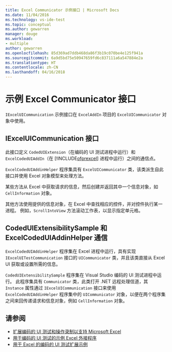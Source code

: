 ```yaml
---
title: Excel Communicator 示例接口 | Microsoft Docs
ms.date: 11/04/2016
ms.technology: vs-ide-test
ms.topic: conceptual
ms.author: gewarren
manager: douge
ms.workload:
- multiple
author: gewarren
ms.openlocfilehash: 85d369ad7ddb468da86f3b19c070be4e125f941a
ms.sourcegitcommit: 6a9d5bd75e50947659fd6c837111a6a547884e2a
ms.translationtype: HT
ms.contentlocale: zh-CN
ms.lasthandoff: 04/16/2018
---
```

# <a name="sample-excel-communicator-interface"></a>示例 Excel Communicator 接口
`IExcelUICommunication` 示例接口在 `ExcelAddIn` 项目的 `ExcelUICommunicator` 对象中使用。

## <a name="iexceluicommunication-interface"></a>IExcelUICommunication 接口
 此接口定义 `CodedUIExtension`（在编码的 UI 测试进程中运行）和 `ExcelCodedUIAddIn`（在 [!INCLUDE[ofprexcel](../test/includes/ofprexcel_md.md)] 进程中运行）之间的通信点。

 `ExcelCodedUIAddinHelper` 程序集具有 `ExcelUICommunicator` 类，该类派生自此接口并使用 Excel 对象模型来处理方法。

 某些方法从 Excel 中获取请求的信息，然后创建并返回其中一个信息对象，如 `CellInformation` 对象。

 其他方法使用提供的信息对象，在 Excel 中查找相应的控件，并对控件执行某一进程。 例如，`ScrollIntoView` 方法滚动工作表，以显示指定单元格。

## <a name="codeduiextensibilitysample-and-excelcodeduiaddinhelper-communication"></a>CodedUIExtensibilitySample 和 ExcelCodedUIAddinHelper 通信
 `ExcelCodedUIAddinHelper` 程序集在 Excel 进程中运行，具有实现 `IExcelUITestCommunication` 接口的 `UICommunicator` 类，并且该类直接从 Excel UI 获取或设置所需的信息。

 `CodedUIExtensibilitySample` 程序集在 Visual Studio 编码的 UI 测试进程中运行。 此程序集具有 `Communicator` 类，此类打开 .NET 远程处理信道，其 `Instance` 属性通过 `IExcelUICommunication` 接口来使用 `ExcelCodedUIAddinHelper` 程序集中的 `UICommunicator` 对象，以便在两个程序集之间来回传递请求和信息对象，例如 `CellInformation` 对象。

## <a name="see-also"></a>请参阅

- [扩展编码的 UI 测试和操作录制以支持 Microsoft Excel](../test/extending-coded-ui-tests-and-action-recordings-to-support-microsoft-excel.md)
- [用于编码的 UI 测试的示例 Excel 外接程序](../test/sample-excel-add-in-for-coded-ui-testing.md)
- [用于 Excel 的编码的 UI 测试扩展示例](../test/sample-coded-ui-test-extension-for-excel.md)
